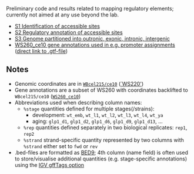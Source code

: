Preliminary code and results related to mapping regulatory elements; currently not aimed at any use beyond the lab.

- [S1 Identification of accessible sites](annot/S1_accessible_sites)
- [S2 Regulatory annotation of accessible sites](annot/S2_regulatory_annotation)
- [S3 Genome partitioned into outronic, exonic, intronic, intergenic](annot/S3_genomic_regions)
- [WS260_ce10 gene annotations used in e.g. promoter assignments](/WS260_ce10) ([direct link to .gtf-file](WS260_ce10/WS260_ce10.transcripts.annot.gtf.gz))

## Notes
- Genomic coordinates are in [`WBcel215/ce10`](http://hgdownload.soe.ucsc.edu/goldenPath/ce10/bigZips/) ([`WS220'](https://github.com/WormBase/website/issues/2003))
- Gene annotations are a subset of WS260 with coordinates backlifted to `WBcel215/ce10` ([`WS260_ce10`](/WS260_ce10))
- Abbreviations used when describing column names:
    - `%stage` quantities defined for multiple stages(/strains):
        - development: `wt_emb`, `wt_l1`, `wt_l2`, `wt_l3`, `wt_l4`, `wt_ya`
        - aging: `glp1_d1`, `glp1_d2`, `glp1_d6`, `glp1_d9`, `glp1_d13`, ...
    - `%rep` quantities defined separately in two biological replicates: `rep1`, `rep2`
    - `%strand` strand-specific quantity represented by two columns with `%strand` either set to `fwd` or `rev`
- .bed-files are formatted as [BED9](https://genome.ucsc.edu/FAQ/FAQformat.html#format1); 4th column (name field) is often used to store/visualise additional quantities (e.g. stage-specific annotations) using the [IGV gffTags option](https://software.broadinstitute.org/software/igv/TrackLine)
